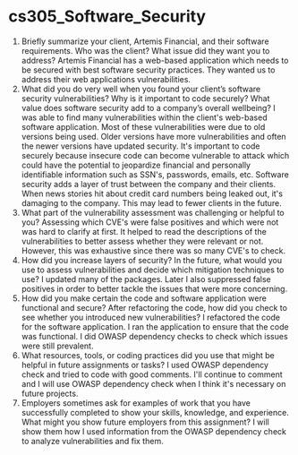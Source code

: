 # cs305_Software_Security


1. Briefly summarize your client, Artemis Financial, and their software requirements. Who was the client? What issue did they want you to address?
   Artemis Financial has a web-based application which needs to be secured with best software security practices. They wanted us to address their web applications vulnerabilities.
2. What did you do very well when you found your client’s software security vulnerabilities? Why is it important to code securely? What value does software security add to a company’s overall wellbeing?
   I was able to find many vulnerabilities within the client's web-based software application. Most of these vulnerabilities were due to old versions being used. Older versions have more vulnerabilities and often the newer versions have updated security. It's important to code securely because insecure code can become vulnerable to attack which could have the potential to jeopardize financial and personally identifiable information such as SSN's, passwords, emails, etc. Software security adds a layer of trust between the company and their clients. When news stories hit about credit card numbers being leaked out, it's damaging to the company. This may lead to fewer clients in the future.
3. What part of the vulnerability assessment was challenging or helpful to you?
   Assessing which CVE's were false positives and which were not was hard to clarify at first. It helped to read the descriptions of the vulnerabilities to better assess whether they were relevant or not. However, this was exhaustive since there was so many CVE's to check.
4. How did you increase layers of security? In the future, what would you use to assess vulnerabilities and decide which mitigation techniques to use?
   I updated many of the packages. Later I also suppressed false positives in order to better tackle the issues that were more concerning.
5. How did you make certain the code and software application were functional and secure? After refactoring the code, how did you check to see whether you introduced new vulnerabilities?
   I refactored the code for the software application. I ran the application to ensure that the code was functional. I did OWASP dependency checks to check which issues were still prevalent.
6. What resources, tools, or coding practices did you use that might be helpful in future assignments or tasks?
   I used OWASP dependency check and tried to code with good comments. I'll continue to comment and I will use OWASP dependency check when I think it's necessary on future projects.
7. Employers sometimes ask for examples of work that you have successfully completed to show your skills, knowledge, and experience. What might you show future employers from this assignment?
   I will show them how I used information from the OWASP dependency check to analyze vulnerabilities and fix them.
